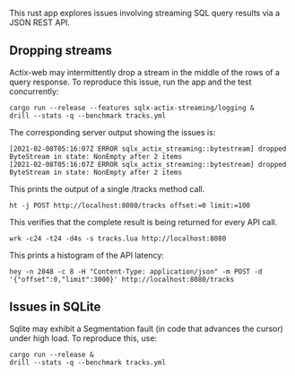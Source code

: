 This rust app explores issues involving streaming SQL query results
via a JSON REST API.

## Dropping streams

Actix-web may intermittently drop a stream in the middle of the rows of
a query response.  To reproduce this issue, run the app and the test
concurrently:

    cargo run --release --features sqlx-actix-streaming/logging &
    drill --stats -q --benchmark tracks.yml

The corresponding server output showing the issues is:

    [2021-02-08T05:16:07Z ERROR sqlx_actix_streaming::bytestream] dropped ByteStream in state: NonEmpty after 2 items
    [2021-02-08T05:16:07Z ERROR sqlx_actix_streaming::bytestream] dropped ByteStream in state: NonEmpty after 2 items

This prints the output of a single /tracks method call.

    ht -j POST http://localhost:8080/tracks offset:=0 limit:=100

This verifies that the complete result is being returned for every API
call.

    wrk -c24 -t24 -d4s -s tracks.lua http://localhost:8080

This prints a histogram of the API latency:

    hey -n 2048 -c 8 -H "Content-Type: application/json" -m POST -d '{"offset":0,"limit":3000}' http://localhost:8080/tracks

## Issues in SQLite

Sqlite may exhibit a Segmentation fault (in code that advances the cursor)
under high load. To reproduce this, use:

    cargo run --release &
    drill --stats -q --benchmark tracks.yml

